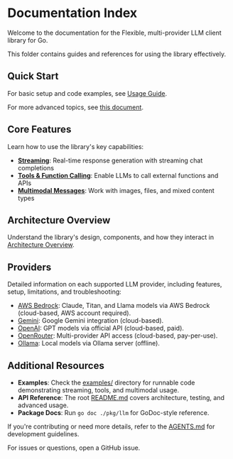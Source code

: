 # Documentation Index

Welcome to the documentation for the Flexible, multi-provider LLM client library for Go.

This folder contains guides and references for using the library effectively.

## Quick Start

For basic setup and code examples, see [Usage Guide](usage.md).

For more advanced topics, see [this document](advanced.md).

## Core Features

Learn how to use the library's key capabilities:

- **[Streaming](streaming.md)**: Real-time response generation with streaming chat completions
- **[Tools & Function Calling](tools.md)**: Enable LLMs to call external functions and APIs
- **[Multimodal Messages](multimodal.md)**: Work with images, files, and mixed content types

## Architecture Overview

Understand the library's design, components, and how they interact in [Architecture Overview](architecture.md).

## Providers

Detailed information on each supported LLM provider, including features, setup, limitations, and troubleshooting:

- [AWS Bedrock](providers/bedrock.md): Claude, Titan, and Llama models via AWS Bedrock (cloud-based, AWS account required).
- [Gemini](providers/gemini.md): Google Gemini integration (cloud-based).
- [OpenAI](providers/openai.md): GPT models via official API (cloud-based, paid).
- [OpenRouter](providers/openrouter.md): Multi-provider API access (cloud-based, pay-per-use).
- [Ollama](providers/ollama.md): Local models via Ollama server (offline).

## Additional Resources

- **Examples**: Check the [examples/](../examples/) directory for runnable code demonstrating streaming, tools, and multimodal usage.
- **API Reference**: The root [README.md](../README.md) covers architecture, testing, and advanced usage.
- **Package Docs**: Run `go doc ./pkg/llm` for GoDoc-style reference.

If you're contributing or need more details, refer to the [AGENTS.md](../AGENTS.md) for development guidelines.

For issues or questions, open a GitHub issue.
